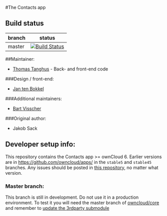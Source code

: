 #The Contacts app

Build status
------------

| branch      | status |
| ----------- | ------ |
| master      | [![Build Status](http://img.shields.io/travis/owncloud/contacts.svg)](https://travis-ci.org/owncloud/contacts) |


##Maintainer:
- [Thomas Tanghus](https://github.com/tanghus) - Back- and front-end code

###Design / front-end:
- [Jan ten Bokkel](https://github.com/jbtbnl)

###Additional maintainers:
- [Bart Visscher](https://github.com/bartv2)
 
###Original author:
 - Jakob Sack

Developer setup info:
---------------------

This repository contains the Contacts app >= ownCloud 6. Earlier versions are in 
https://github.com/owncloud/apps/ in the `stable5` and `stable45` branches.
Any issues should be posted in [this repository](https://github.com/owncloud/contacts/issues), no matter what version.

### Master branch:
This branch is still in development. Do not use it in a production environment.
To test it you will need the master branch of [owncloud/core](https://github.com/owncloud/core) and
remember to [update the 3rdparty submodule](http://blog.jacius.info/git-submodule-cheat-sheet/)

